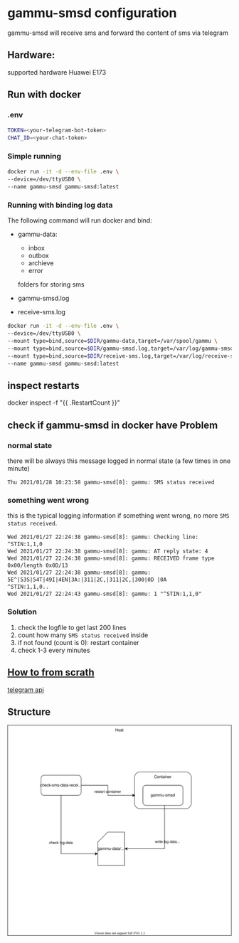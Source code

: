 # gammu-smsd configuration

gammu-smsd will receive sms and forward the content of sms via telegram

## Hardware:
supported hardware Huawei E173


## Run with docker

### .env

```bash
TOKEN=<your-telegram-bot-token>
CHAT_ID=<your-chat-token>
```

### Simple running

```bash
docker run -it -d --env-file .env \
--device=/dev/ttyUSB0 \
--name gammu-smsd gammu-smsd:latest
```

### Running with binding log data
The following command will run docker and bind:

- gammu-data:
    - inbox
    - outbox
    - archieve
    - error

    folders for storing sms

- gammu-smsd.log
- receive-sms.log

```bash
docker run -it -d --env-file .env \
--device=/dev/ttyUSB0 \
--mount type=bind,source=$DIR/gammu-data,target=/var/spool/gammu \
--mount type=bind,source=$DIR/gammu-smsd.log,target=/var/log/gammu-smsd.log \
--mount type=bind,source=$DIR/receive-sms.log,target=/var/log/receive-sms.log \
--name gammu-smsd gammu-smsd:latest
```
## inspect restarts
docker inspect -f "{{ .RestartCount }}"

## check if gammu-smsd in docker have Problem

### normal state
there will be always this message logged in normal state (a few times in one minute)
```
Thu 2021/01/28 10:23:58 gammu-smsd[8]: gammu: SMS status received
```
### something went wrong
this is the typical logging information if something went wrong, no more ```SMS status received```.
```
Wed 2021/01/27 22:24:38 gammu-smsd[8]: gammu: Checking line: ^STIN:1,1,0
Wed 2021/01/27 22:24:38 gammu-smsd[8]: gammu: AT reply state: 4
Wed 2021/01/27 22:24:38 gammu-smsd[8]: gammu: RECEIVED frame type 0x00/length 0x0D/13
Wed 2021/01/27 22:24:38 gammu-smsd[8]: gammu: 5E^|53S|54T|49I|4EN|3A:|311|2C,|311|2C,|300|0D |0A              ^STIN:1,1,0..   
Wed 2021/01/27 22:24:43 gammu-smsd[8]: gammu: 1 "^STIN:1,1,0"
```

### Solution
1. check the logfile to get last 200 lines
2. count how many ```SMS status received``` inside
3. if not found (count is 0): restart container
4. check 1-3 every minutes




## [How to from scrath](How_to.md)

[telegram api](https://core.telegram.org/bots/api)

## Structure
![](./documents/structure.drawio.svg)